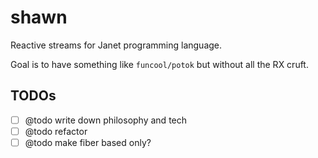 # shawn 

Reactive streams for Janet programming language.

Goal is to have something like `funcool/potok` but without all the RX cruft.

## TODOs

- [ ] @todo write down philosophy and tech
- [ ] @todo refactor
- [ ] @todo make fiber based only?
